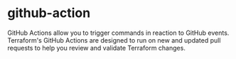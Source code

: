 # github-action
GitHub Actions allow you to trigger commands in reaction to GitHub events. Terraform's GitHub Actions are designed to run on new and updated pull requests to help you review and validate Terraform changes.

